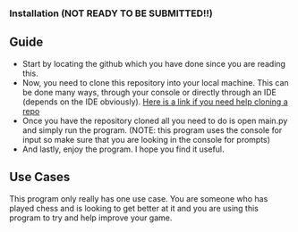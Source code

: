 ### Installation (NOT READY TO BE SUBMITTED!!)

## Guide

- Start by locating the github which you have done since you are reading this.
- Now, you need to clone this repository into your local machine. This can be done many ways, through your console or directly through an IDE (depends on the IDE obviously). [Here is a link if you need help cloning a repo](https://docs.github.com/en/repositories/creating-and-managing-repositories/cloning-a-repository)
- Once you have the repository cloned all you need to do is open main.py and simply run the program. (NOTE: this program uses the console for input so make sure that you are looking in the console for prompts)
- And lastly, enjoy the program. I hope you find it useful.

## Use Cases

This program only really has one use case. You are someone who has played chess and is looking to get better at it and you are using this program to try and help improve your game. 
